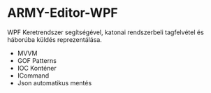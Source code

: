 # ARMY-Editor-WPF
WPF Keretrendszer segítségével, katonai rendszerbeli tagfelvétel és háborúba küldés reprezentálása.

- MVVM
- GOF Patterns
- IOC Konténer
- ICommand
- Json automatikus mentés
